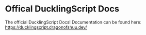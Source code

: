 # Offical DucklingScript Docs

The official DucklingScript Docs! Documentation can be found here: https://ducklingscript.dragonofshuu.dev/